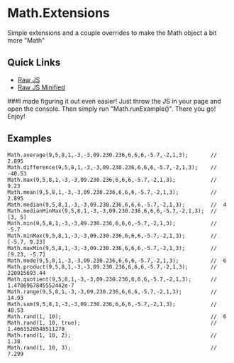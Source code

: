 # Math.Extensions
Simple extensions and a couple overrides to make the Math object a bit more "Math"

## Quick Links
 - [Raw JS](https://rawgit.com/JDMcKinstry/Math.Extensions/master/math.extensions.js)
 - [Raw JS Minified](https://rawgit.com/JDMcKinstry/Math.Extensions/master/Math.extensions.min.js)

###I made figuring it out even easier!
Just throw the JS in your page and open the console. Then simply run "Math.runExample()". There you go! Enjoy!

Examples
---
	Math.average(9,5,8,1,-3,-3,09.230.236,6,6,6,-5.7,-2,1,3);		//	2.895
	Math.difference(9,5,8,1,-3,-3,09.230.236,6,6,6,-5.7,-2,1,3);	//	-40.53
	Math.max(9,5,8,1,-3,-3,09.230.236,6,6,6,-5.7,-2,1,3);			//	9.23
	Math.mean(9,5,8,1,-3,-3,09.230.236,6,6,6,-5.7,-2,1,3);			//	2.895
	Math.median(9,5,8,1,-3,-3,09.230.236,6,6,6,-5.7,-2,1,3);		//	4
	Math.medianMinMax(9,5,8,1,-3,-3,09.230.236,6,6,6,-5.7,-2,1,3);	//	[3, 5]
	Math.min(9,5,8,1,-3,-3,09.230.236,6,6,6,-5.7,-2,1,3);			//	-5.7
	Math.minMax(9,5,8,1,-3,-3,09.230.236,6,6,6,-5.7,-2,1,3);		//	[-5.7, 9.23]
	Math.maxMin(9,5,8,1,-3,-3,09.230.236,6,6,6,-5.7,-2,1,3);		//	[9.23, -5.7]
	Math.mode(9,5,8,1,-3,-3,09.230.236,6,6,6,-5.7,-2,1,3);			//	6
	Math.product(9,5,8,1,-3,-3,09.230.236,6,6,6,-5.7,-2,1,3);		//	220915693.44
	Math.quotient(9,5,8,1,-3,-3,09.230.236,6,6,6,-5.7,-2,1,3);		//	1.4706967845552442e-7
	Math.range(9,5,8,1,-3,-3,09.230.236,6,6,6,-5.7,-2,1,3);			//	14.93
	Math.sum(9,5,8,1,-3,-3,09.230.236,6,6,6,-5.7,-2,1,3);			//	40.53
	Math.rand(1, 10);												//	6
	Math.rand(1, 10, true);											//	1.4661520548511278
	Math.rand(1, 10, 2);											//	1.38
	Math.rand(1, 10, 3);											//	7.299
